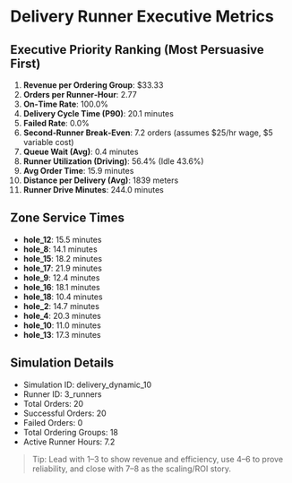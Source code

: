 # Delivery Runner Executive Metrics

## Executive Priority Ranking (Most Persuasive First)
1. **Revenue per Ordering Group**: $33.33
2. **Orders per Runner‑Hour**: 2.77
3. **On‑Time Rate**: 100.0%
4. **Delivery Cycle Time (P90)**: 20.1 minutes
5. **Failed Rate**: 0.0%
6. **Second‑Runner Break‑Even**: 7.2 orders (assumes $25/hr wage, $5 variable cost)
7. **Queue Wait (Avg)**: 0.4 minutes
8. **Runner Utilization (Driving)**: 56.4% (Idle 43.6%)
9. **Avg Order Time**: 15.9 minutes
10. **Distance per Delivery (Avg)**: 1839 meters
11. **Runner Drive Minutes**: 244.0 minutes

## Zone Service Times
- **hole_12**: 15.5 minutes
- **hole_8**: 14.1 minutes
- **hole_15**: 18.2 minutes
- **hole_17**: 21.9 minutes
- **hole_9**: 12.4 minutes
- **hole_16**: 18.1 minutes
- **hole_18**: 10.4 minutes
- **hole_2**: 14.7 minutes
- **hole_4**: 20.3 minutes
- **hole_10**: 11.0 minutes
- **hole_13**: 17.3 minutes


## Simulation Details
- Simulation ID: delivery_dynamic_10
- Runner ID: 3_runners
- Total Orders: 20
- Successful Orders: 20
- Failed Orders: 0
- Total Ordering Groups: 18
- Active Runner Hours: 7.2

> Tip: Lead with 1–3 to show revenue and efficiency, use 4–6 to prove reliability, and close with 7–8 as the scaling/ROI story.
